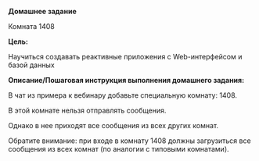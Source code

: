 **Домашнее задание**

Комната 1408

**Цель:**

Научиться создавать реактивные приложения с Web-интерфейсом и базой данных

**Описание/Пошаговая инструкция выполнения домашнего задания:**

В чат из примера к вебинару добавьте специальную комнату: 1408.

В этой комнате нельзя отправлять сообщения.

Однако в нее приходят все сообщения из всех других комнат.

Обратите внимание:
при входе в комнату 1408 должны загрузиться все сообщения из всех комнат (по аналогии с типовыми комнатами).

